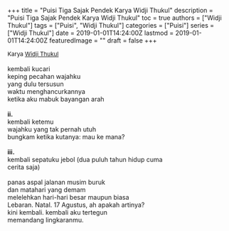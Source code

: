 +++
title = "Puisi Tiga Sajak Pendek Karya Widji Thukul"
description = "Puisi Tiga Sajak Pendek Karya Widji Thukul"
toc = true
authors = ["Widji Thukul"]
tags = ["Puisi", "Widji Thukul"]
categories = ["Puisi"]
series = ["Widji Thukul"]
date = 2019-01-01T14:24:00Z
lastmod = 2019-01-01T14:24:00Z
featuredImage = ""
draft = false
+++

<div style="text-align: justify;">
<div style="font-size: small;">Karya <a href="/authors/widji-thukul/" target="_blank">Widji Thukul</a></div><br />
kembali kucari<br />keping pecahan wajahku<br />yang dulu tersusun<br />waktu menghancurkannya<br />ketika aku mabuk bayangan arah<br /><br /><b>ii.</b><br />kembali ketemu<br />wajahku yang tak pernah utuh<br />bungkam ketika kutanya: mau ke mana?<br /><br /><b>iii.</b><br />kembali sepatuku jebol (dua puluh tahun hidup cuma<br />cerita saja)<br /><br />panas aspal jalanan musim buruk<br />dan matahari yang demam<br />melelehkan hari-hari besar maupun biasa<br />Lebaran. Natal. 17 Agustus, ah apakah artinya?<br />kini kembali. kembali aku tertegun<br />memandang lingkaranmu.</div>
